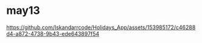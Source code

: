 # may13



https://github.com/Iskandarrcode/Holidays_App/assets/153985172/c46288d4-a872-4738-9b43-ede643897f54

